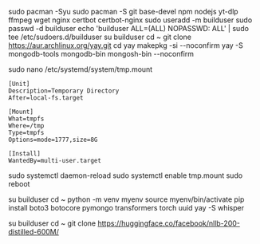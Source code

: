 sudo pacman -Syu
sudo pacman -S git base-devel npm nodejs yt-dlp ffmpeg wget nginx certbot certbot-nginx
sudo useradd -m builduser
sudo passwd -d builduser
echo 'builduser ALL=(ALL) NOPASSWD: ALL' | sudo tee /etc/sudoers.d/builduser
su builduser
cd ~
git clone https://aur.archlinux.org/yay.git
cd yay
makepkg -si --noconfirm
yay -S mongodb-tools mongodb-bin  mongosh-bin --noconfirm


sudo nano /etc/systemd/system/tmp.mount

```
[Unit]
Description=Temporary Directory
After=local-fs.target

[Mount]
What=tmpfs
Where=/tmp
Type=tmpfs
Options=mode=1777,size=8G

[Install]
WantedBy=multi-user.target
```

sudo systemctl daemon-reload
sudo systemctl enable tmp.mount
sudo reboot

su builduser
cd ~
python -m venv myenv
source myenv/bin/activate
pip install boto3 botocore pymongo transformers torch uuid
yay -S whisper

su builduser
cd ~
git clone https://huggingface.co/facebook/nllb-200-distilled-600M/



